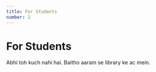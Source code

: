 ```yaml
---
title: For Students
number: 2
---
```


# For Students

Abhi toh kuch nahi hai. Baitho aaram se library ke ac mein.
